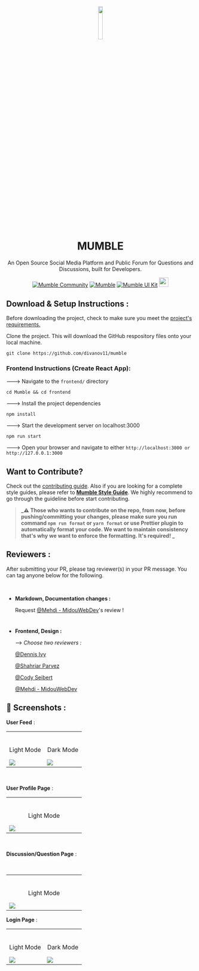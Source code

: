 #
<p align="center">
  <img src="./frontend/public/android-chrome-512x512.png" width="15%">
  <h1 align="center">
    MUMBLE
  </h1>
<p align="center">An Open Source Social Media Platform and Public Forum for Questions and Discussions, built for Developers.</p>
</p>

<div align="center">
  
<a href="https://discord.gg/9Du4KUY3dE">![Mumble Community](https://img.shields.io/discord/825371211399692308?label=Mumble%20Community&style=for-the-badge&logo=Discord)</a>
<a href="https://www.mumble.dev">![Mumble](https://img.shields.io/badge/Mumble-Live%20Demo-9cf?style=for-the-badge)</a>
<a href="http://mumble-lp.s3-website-us-west-2.amazonaws.com/">![Mumble UI Kit](https://img.shields.io/badge/Mumble-UI%20Kit-orange?style=for-the-badge)</a>
<a href="https://open.vscode.dev/divanov11/mumbleapi.git"><img src="https://open.vscode.dev/badges/open-in-vscode.svg" height="25px"></a>

</div>

## Download & Setup Instructions :

Before downloading the project, check to make sure you meet the [project's requirements.](https://github.com/divanov11/Mumble/blob/master/REQUIREMENTS.md)

Clone the project. This will download the GitHub respository files onto your local machine.

```Shell
git clone https://github.com/divanov11/mumble
```

### Frontend Instructions (Create React App):

---> Navigate to the `frontend/` directory

```Shell
cd Mumble && cd frontend
```

---> Install the project dependencies

```Shell
npm install
```

---> Start the development server on localhost:3000

```Shell
npm run start
```

---> Open your browser and navigate to either `http://localhost:3000 or http://127.0.0.1:3000`

## Want to Contribute?

Check out the [contributing guide](https://github.com/divanov11/Mumble/blob/master/CONTRIBUTING.md).
Also if you are looking for a complete style guides, please refer to [**Mumble Style Guide**](STYLE_GUIDE.md).
We highly recommend to go through the guideline before start contributing.

> **_⚠ Those who wants to contribute on the repo, from now, before pushing/committing your changes, please make sure you run command `npm run format` or `yarn format` or use Prettier plugin to automatically format your code. We want to maintain consistency that's why we want to enforce the formatting. It's required! _**

## Reviewers :

After submitting your PR, please tag reviewer(s) in your PR message. You can tag anyone below for the following.

<br/>

- **Markdown, Documentation changes :** 

     Request [@Mehdi - MidouWebDev](https://github.com/MidouWebDev)'s review !

#

- **Frontend, Design :**

     --> *Choose two reviewers :*

    [@Dennis Ivy](https://github.com/divanov11)

    [@Shahriar Parvez](https://github.com/Mr-spShuvo)

    [@Cody Seibert](https://github.com/codyseibert)

    [@Mehdi - MidouWebDev](https://github.com/MidouWebDev)
    

## 📸 Screenshots :

**User Feed** : <br/>

<table width="100%"> 
<tr>
<td width="50%">      
&nbsp; 
<br>
<p align="center">
  Light Mode
</p>
<img src="./images/user-feed-lightmode.png">
</td> 
<td width="50%">
<br>
<p align="center">
Dark Mode
</p>
<img src="./images/user-feed-darkmode.png">  
</td>
</table>
<br/>

**User Profile Page** : <br/>

<table width="100%"> 
<tr>
<td width="50%">
&nbsp; 
<br>
<p align="center">
  Light Mode
</p>
<img src="./images/profile-page-lightmode.PNG">
</td>
</table> 
<!-- i will upload the Dark Mode screenshots soon !-->
<br/>

**Discussion/Question Page** : <br/>

<table width="100%"> 
<tr>
<td width="50%">
&nbsp; 
<br>
<p align="center">
  Light Mode
</p>
<img src="./images/discussion-page-lightmode.PNG">
</td> 
<!-- i will upload the Dark Mode screenshots soon !-->
<br/>
</table>

**Login Page** : <br/>

<table width="100%"> 
<tr>
<td width="50%">
&nbsp; 
<br>
<p align="center">
  Light Mode
</p>
<img src="./images/login-page-lightmode.PNG">
</td> 
<td width="50%">
<br>
<p align="center">
Dark Mode
</p>
<img src="./images/login-page-darkmode.png">  
</td>
</table>
<br/>


